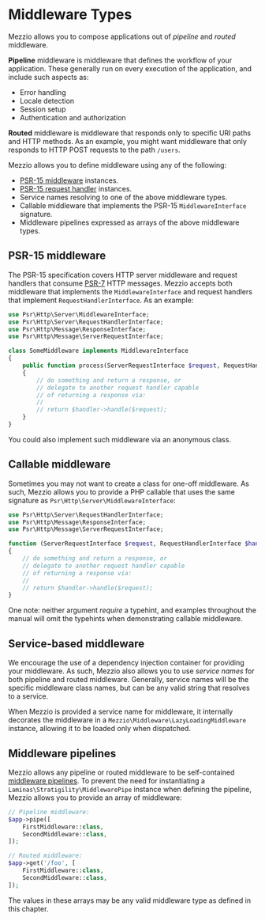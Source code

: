 # Middleware Types

Mezzio allows you to compose applications out of _pipeline_ and _routed_
middleware.

**Pipeline** middleware is middleware that defines the workflow of your
application. These generally run on every execution of the application, and
include such aspects as:

- Error handling
- Locale detection
- Session setup
- Authentication and authorization

**Routed** middleware is middleware that responds only to specific URI paths and
HTTP methods. As an example, you might want middleware that only responds to
HTTP POST requests to the path `/users`.

Mezzio allows you to define middleware using any of the following:

- [PSR-15 middleware](https://www.php-fig.org/psr/psr-15/) instances.
- [PSR-15 request handler](https://www.php-fig.org/psr/psr-15/) instances.
- Service names resolving to one of the above middleware types.
- Callable middleware that implements the PSR-15 `MiddlewareInterface` signature.
- Middleware pipelines expressed as arrays of the above middleware types.

## PSR-15 middleware

The PSR-15 specification covers HTTP server middleware and request handlers that
consume [PSR-7](http://www.php-fig.org/psr/psr-7) HTTP messages. Mezzio
accepts both middleware that implements the `MiddlewareInterface` and request
handlers that implement `RequestHandlerInterface`. As an example:

```php
use Psr\Http\Server\MiddlewareInterface;
use Psr\Http\Server\RequestHandlerInterface;
use Psr\Http\Message\ResponseInterface;
use Psr\Http\Message\ServerRequestInterface;

class SomeMiddleware implements MiddlewareInterface
{
    public function process(ServerRequestInterface $request, RequestHandlerInterface $handler) : ResponseInterface
    {
        // do something and return a response, or
        // delegate to another request handler capable
        // of returning a response via:
        //
        // return $handler->handle($request);
    }
}
```

You could also implement such middleware via an anonymous class.

## Callable middleware

Sometimes you may not want to create a class for one-off middleware. As such,
Mezzio allows you to provide a PHP callable that uses the same signature as
`Psr\Http\Server\MiddlewareInterface`:

```php
use Psr\Http\Server\RequestHandlerInterface;
use Psr\Http\Message\ResponseInterface;
use Psr\Http\Message\ServerRequestInterface;

function (ServerRequestInterface $request, RequestHandlerInterface $handler) : ResponseInterface
{
    // do something and return a response, or
    // delegate to another request handler capable
    // of returning a response via:
    //
    // return $handler->handle($request);
}
```

One note: neither argument _require_ a typehint, and examples throughout the
manual will omit the typehints when demonstrating callable middleware.

## Service-based middleware

We encourage the use of a dependency injection container for providing your
middleware. As such, Mezzio also allows you to use _service names_ for both
pipeline and routed middleware. Generally, service names will be the specific
middleware class names, but can be any valid string that resolves to a service.

When Mezzio is provided a service name for middleware, it internally
decorates the middleware in a `Mezzio\Middleware\LazyLoadingMiddleware`
instance, allowing it to be loaded only when dispatched.

## Middleware pipelines

Mezzio allows any pipeline or routed middleware to be self-contained
[middleware pipelines](https://docs.laminas.dev/laminas-stratigility/api/#middleware).
To prevent the need for instantiating a `Laminas\Stratigility\MiddlewarePipe`
instance when defining the pipeline, Mezzio allows you to provide an array
of middleware:

```php
// Pipeline middleware:
$app->pipe([
    FirstMiddleware::class,
    SecondMiddleware::class,
]);

// Routed middleware:
$app->get('/foo', [
    FirstMiddleware::class,
    SecondMiddleware::class,
]);
```

The values in these arrays may be any valid middleware type as defined in this
chapter.
